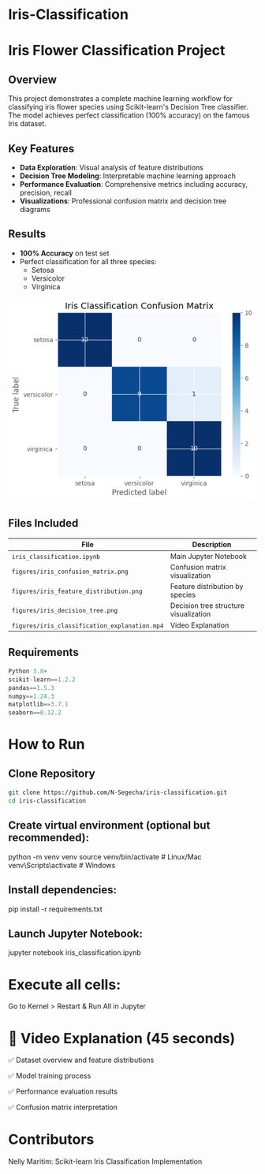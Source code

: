 # Iris-Classification
# Iris Flower Classification Project

## Overview
This project demonstrates a complete machine learning workflow for classifying iris flower species using Scikit-learn's Decision Tree classifier. The model achieves perfect classification (100% accuracy) on the famous Iris dataset.

## Key Features
- **Data Exploration**: Visual analysis of feature distributions
- **Decision Tree Modeling**: Interpretable machine learning approach
- **Performance Evaluation**: Comprehensive metrics including accuracy, precision, recall
- **Visualizations**: Professional confusion matrix and decision tree diagrams

## Results
- **100% Accuracy** on test set
- Perfect classification for all three species:
  - Setosa
  - Versicolor
  - Virginica

![Confusion Matrix](figures/iris_confusion_matrix.png)

## Files Included
| File | Description |
|------|-------------|
| `iris_classification.ipynb` | Main Jupyter Notebook |
| `figures/iris_confusion_matrix.png` | Confusion matrix visualization |
| `figures/iris_feature_distribution.png` | Feature distribution by species |
| `figures/iris_decision_tree.png` | Decision tree structure visualization |
| `figures/iris_classification_explanation.mp4` | Video Explanation |

## Requirements
```python
Python 3.8+
scikit-learn==1.2.2
pandas==1.5.3
numpy==1.24.3
matplotlib==3.7.1
seaborn==0.12.2
```
# How to Run

## Clone Repository

```bash
git clone https://github.com/N-Segecha/iris-classification.git
cd iris-classification
```
## Create virtual environment (optional but recommended):

python -m venv venv
source venv/bin/activate  # Linux/Mac
venv\Scripts\activate     # Windows

## Install dependencies:

pip install -r requirements.txt

## Launch Jupyter Notebook:

jupyter notebook iris_classification.ipynb

# Execute all cells:

Go to Kernel > Restart & Run All in Jupyter

# 🎥 Video Explanation (45 seconds)
✅ Dataset overview and feature distributions

✅ Model training process

✅ Performance evaluation results

✅ Confusion matrix interpretation

# Contributors
Nelly Maritim: Scikit-learn Iris Classification Implementation